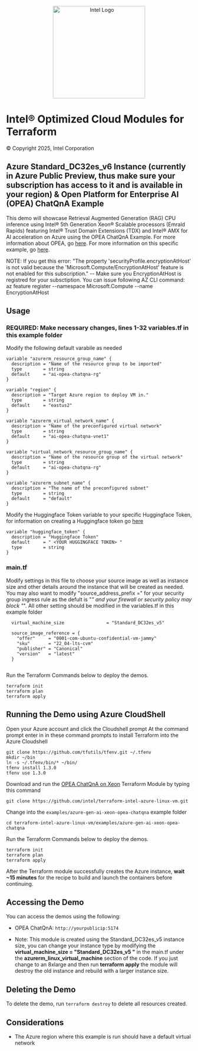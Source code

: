 <p align="center">
  <img src="https://github.com/intel/terraform-intel-Azure-vm/blob/main/images/logo-classicblue-800px.png?raw=true" alt="Intel Logo" width="250"/>
</p>

# Intel® Optimized Cloud Modules for Terraform

© Copyright 2025, Intel Corporation

## Azure Standard_DC32es_v6 Instance (currently in Azure Public Preview, thus make sure your subscription has access to it and is available in your region) & Open Platform for Enterprise AI (OPEA) ChatQnA Example


This demo will showcase Retrieval Augmented Generation (RAG) CPU inference using Intel® 5th Generation Xeon® Scalable processors (Emrald Rapids) featuring Intel® Trust Domain Extensions (TDX) and Intel® AMX for AI acceleration on Azure using the OPEA ChatQnA Example. For more information about OPEA, go [here](https://opea.dev/). For more information on this specific example, go [here](https://github.com/opea-project/GenAIExamples/tree/main/ChatQnA).


NOTE: If you get this error: "The property 'securityProfile.encryptionAtHost' is not valid because the 'Microsoft.Compute/EncryptionAtHost' feature is not enabled for this subscription."  -- Make sure you EncryptionAtHost is registred for your subsctiption. You can issue following AZ CLI command: az feature register --namespace Microsoft.Compute --name EncryptionAtHost


## Usage

### REQUIRED: Make necessary changes, lines 1-32 variables.tf in this example folder 

Modify the following default varabile as needed

```hcl
variable "azurerm_resource_group_name" {
  description = "Name of the resource group to be imported"
  type        = string
  default     = "ai-opea-chatqna-rg"
}

variable "region" {
  description = "Target Azure region to deploy VM in."
  type        = string
  default     = "eastus2"
}

variable "azurerm_virtual_network_name" {
  description = "Name of the preconfigured virtual network"
  type        = string
  default     = "ai-opea-chatqna-vnet1"
}

variable "virtual_network_resource_group_name" {
  description = "Name of the resource group of the virtual network"
  type        = string
  default     = "ai-opea-chatqna-rg"
}

variable "azurerm_subnet_name" {
  description = "The name of the preconfigured subnet"
  type        = string
  default     = "default"
}
```

Modify the Huggingface Token variable to your specific Huggingface Token, for information on creating a Huggingface token go [here](https://huggingface.co/docs/hub/en/security-tokens)

```hcl
variable "huggingface_token" {
  description = "Huggingface Token"
  default     = " <YOUR HUGGINGFACE TOKEN> "
  type        = string
}
```

### main.tf

Modify settings in this file to choose your source image as well as instance size and other details around the instance that will be created as needed. You may also want to modify "source_address_prefix       =" for your security group ingress rule as the defult is "*" and your firewall or security policy may block "*". All other setting should be modified in the variables.tf in this example folder

```hcl
  virtual_machine_size                = "Standard_DC32es_v5"

  source_image_reference = {
    "offer"     = "0001-com-ubuntu-confidential-vm-jammy"
    "sku"       = "22_04-lts-cvm"
    "publisher" = "Canonical"
    "version"   = "latest"
  }
   

```

Run the Terraform Commands below to deploy the demos.

```Shell
terraform init
terraform plan
terraform apply
```

## Running the Demo using Azure CloudShell

Open your Azure account and click the Cloudshell prompt
At the command prompt enter in in these command prompts to install Terraform into the Azure Cloudshell

```Shell
git clone https://github.com/tfutils/tfenv.git ~/.tfenv
mkdir ~/bin
ln -s ~/.tfenv/bin/* ~/bin/
tfenv install 1.3.0
tfenv use 1.3.0
```

Download and run the [OPEA ChatQnA on Xeon](https://github.com/intel/terraform-intel-Azure-vm/tree/main/examples/gen-ai-xeon-opea-chatqna) Terraform Module by typing this command

```Shell
git clone https://github.com/intel/terraform-intel-azure-linux-vm.git
```

Change into the `examples/azure-gen-ai-xeon-opea-chatqna` example folder

```Shell
cd terraform-intel-azure-linux-vm/examples/azure-gen-ai-xeon-opea-chatqna
```

Run the Terraform Commands below to deploy the demos.

```Shell
terraform init
terraform plan
terraform apply
```

After the Terraform module successfully creates the Azure instance, **wait ~15 minutes** for the recipe to build and launch the containers before continuing.

## Accessing the Demo

You can access the demos using the following:

- OPEA ChatQnA: `http://yourpublicip:5174`

- Note: This module is created using the Standard_DC32es_v5 instance size, you can change your instance type by modifying the **virtual_machine_size = "Standard_DC32es_v5 "** in the main.tf under the **azurerm_linux_virtual_machine** section of the code. If you just change to an 8xlarge and then run **terraform apply** the module will destroy the old instance and rebuild with a larger instance size.

## Deleting the Demo

To delete the demo, run `terraform destroy` to delete all resources created.

## Considerations

- The Azure region where this example is run should have a default virtual network
